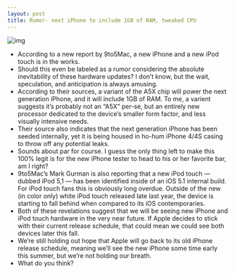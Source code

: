```yaml
---
layout: post
title: Rumor- next iPhone to include 1GB of RAM, tweaked CPU
---
```

![img](http://media.idownloadblog.com/wp-content/uploads/2012/02/iphone-5.jpg)
* According to a new report by 9to5Mac, a new iPhone and a new iPod touch is in the works.
* Should this even be labeled as a rumor considering the absolute inevitability of these hardware updates? I don’t know, but the wait, speculation, and anticipation is always amusing.
* According to their sources, a variant of the A5X chip will power the next generation iPhone, and it will include 1GB of RAM. To me, a varient suggests it’s probably not an “A5X” per-se, but an entirely new processor dedicated to the device’s smaller form factor, and less visually intensive needs.
* Their source also indicates that the next generation iPhone has been seeded internally, yet it is being housed in ho-hum iPhone 4/4S casing to throw off any potential leaks.
* Sounds about par for course. I guess the only thing left to make this 100% legit is for the new iPhone tester to head to his or her favorite bar, am I right?
* 9to5Mac’s Mark Gurman is also reporting that a new iPod touch — dubbed iPod 5,1 — has been identified inside of an iOS 5.1 internal build. For iPod touch fans this is obviously long overdue. Outside of the new (in color only) white iPod touch released late last year, the device is starting to fall behind when compared to its iOS contemporaries.
* Both of these revelations suggest that we will be seeing new iPhone and iPod touch hardware in the very near future. If Apple decides to stick with their current release schedule, that could mean we could see both devices later this fall.
* We’re still holding out hope that Apple will go back to its old iPhone release schedule, meaning we’ll see the new iPhone some time early this summer, but we’re not holding our breath.
* What do you think?

